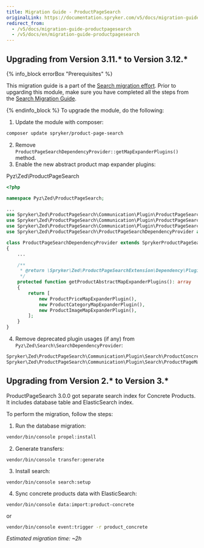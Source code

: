 ```yaml
---
title: Migration Guide - ProductPageSearch
originalLink: https://documentation.spryker.com/v5/docs/migration-guide-productpagesearch
redirect_from:
  - /v5/docs/migration-guide-productpagesearch
  - /v5/docs/en/migration-guide-productpagesearch
---
```


## Upgrading from Version 3.11.* to Version 3.12.*
{% info_block errorBox "Prerequisites" %}

This migration guide is a part of the [Search migration effort](https://documentation.spryker.com/docs/en/search-migration-concept). Prior to upgarding this module, make sure you have completed all the steps from the [Search Migration Guide](https://documentation.spryker.com/docs/en/mg-search#upgrading-from-version-8-9---to-version-8-10--). 

{% endinfo_block %}
To upgrade the module, do the following:
1. Update the module with composer:
```bash
composer update spryker/product-page-search
```
2. Remove `ProductPageSearchDependencyProvider::getMapExpanderPlugins()` method.
3. Enable the new abstract product map expander plugins:

Pyz\Zed\ProductPageSearch
   
```php
<?php

namespace Pyz\Zed\ProductPageSearch;

...
use Spryker\Zed\ProductPageSearch\Communication\Plugin\ProductPageSearch\Elasticsearch\ProductCategoryMapExpanderPlugin;
use Spryker\Zed\ProductPageSearch\Communication\Plugin\ProductPageSearch\Elasticsearch\ProductImageMapExpanderPlugin;
use Spryker\Zed\ProductPageSearch\Communication\Plugin\ProductPageSearch\Elasticsearch\ProductPriceMapExpanderPlugin;
use Spryker\Zed\ProductPageSearch\ProductPageSearchDependencyProvider as SprykerProductPageSearchDependencyProvider;

class ProductPageSearchDependencyProvider extends SprykerProductPageSearchDependencyProvider
{
    ...

    /**
     * @return \Spryker\Zed\ProductPageSearchExtension\Dependency\Plugin\ProductAbstractMapExpanderPluginInterface[]
     */
    protected function getProductAbstractMapExpanderPlugins(): array
    {
        return [
            new ProductPriceMapExpanderPlugin(),
            new ProductCategoryMapExpanderPlugin(),
            new ProductImageMapExpanderPlugin(),
        ];
    }
}
```

4. Remove deprecated plugin usages (if any) from `Pyz\Zed\Search\SearchDependencyProvider`:
```php
Spryker\Zed\ProductPageSearch\Communication\Plugin\Search\ProductConcretePageMapPlugin
Spryker\Zed\ProductPageSearch\Communication\Plugin\Search\ProductPageMapPlugin
```
## Upgrading from Version 2.* to Version 3.*
ProductPageSearch 3.0.0 got separate search index for Concrete Products. It includes database table and ElasticSearch index.

To perform the migration, follow the steps:

1. Run the database migration: 
```Bash
vendor/bin/console propel:install
```
2. Generate transfers:
```Bash:
vendor/bin/console transfer:generate
```
3. Install search:
```Bash:
vendor/bin/console search:setup
```
4. Sync concrete products data with ElasticSearch:
```Bash:
vendor/bin/console data:import:product-concrete
```
or 
```Bash
vendor/bin/console event:trigger -r product_concrete
```

*Estimated migration time: ~2h*

